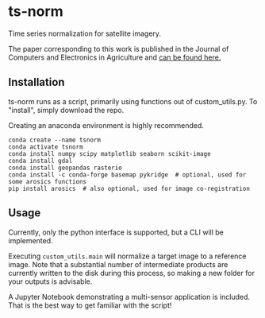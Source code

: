 # ts-norm
Time series normalization for satellite imagery.

The paper corresponding to this work is published in the Journal of Computers and Electronics in Agriculture and [can be found here.](https://doi.org/10.1016/j.compag.2019.104893)

## Installation
ts-norm runs as a script, primarily using functions out of custom_utils.py. To "install", simply download the repo.

Creating an anaconda environment is highly recommended.
```
conda create --name tsnorm
conda activate tsnorm
conda install numpy scipy matplotlib seaborn scikit-image
conda install gdal
conda install geopandas rasterio
conda install -c conda-forge basemap pykridge  # optional, used for some arosics functions
pip install arosics  # also optional, used for image co-registration
```

## Usage
Currently, only the python interface is supported, but a CLI will be implemented.

Executing `custom_utils.main` will normalize a target image to a reference image. Note that a substantial number of intermediate products are currently written to the disk during this process, so making a new folder for your outputs is advisable. 

A Jupyter Notebook demonstrating a multi-sensor application is included. That is the best way to get familiar with the script!
